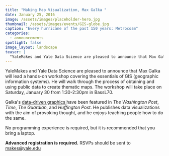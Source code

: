 ```yaml
---
title: "Making Map Visualization, Max Galka "
date: January 25, 2016
image: /assets/images/placeholder-hero.jpg
thumbnail: /assets/images/events/GIS-globe.jpg
caption: "Every hurricane of the past 150 years: Metrocosm"
categories: 
  - announcements
spotlight: false 
image_layout: landscape
teaser: |
  "YaleMakes and Yale Data Science are pleased to announce that Max Galka will lead a hands-on workshop covering the essentials of GIS (geographic information systems). He will walk through the process..."
---
```


YaleMakes and Yale Data Science are pleased to announce that Max Galka will lead a hands-on workshop covering the essentials of GIS (geographic information systems). He will walk through the process of obtaining and using public data to create thematic maps. The workshop will take place on Saturday, January 30 from 1:30-2:30pm in BassL70.
   
Galka's
<a href="http://metrocosm.com/" target="_blank">
  data-driven graphics
</a>
have been featured in *The Washington Post*, *Time*, *The Guardian*, and *Huffington Post*. He publishes data visualizations with the aim of provoking thought, and he enjoys teaching people how to do the same.
   
No programming experience is required, but it is recommended that you bring a laptop.

**Advanced registration is required.**
RSVPs should be sent to
<a href="mailto:makes@yale.edu">makes@yale.edu</a>
